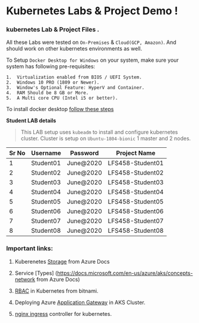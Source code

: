 # Kubernetes Labs & Project Demo ! 

### kubernetes Lab & Project Files . 

All these Labs were tested on `On-Premises` & `Cloud(GCP, Amazon)`. And should work on other kubernetes environments as well. 

To Setup `Docker Desktop for Windows` on your system, make sure your system has following pre-requisites:

    1.  Virtualization enabled from BIOS / UEFI System.
    2.  Windows 10 PRO (1809 or Newer).
    3.  Window's Optional Feature: HyperV and Container.
    4.  RAM Should be 8 GB or More.
    5.  A Multi core CPU (Intel i5 or better). 

To install docker desktop [follow these steps](https://docs.docker.com/docker-for-windows/install/)

**Student LAB details**

> This LAB setup uses `kubeadm` to install and configure kubernetes cluster.
> Cluster is setup on `Ubuntu-1804-bionic` 1 master and 2 nodes.

Sr No | Username | Password  | Project Name
------|-------------|--------| --------------- 
1   | Student01 | June@2020 | LFS458-Student01
2   | Student02 | June@2020 | LFS458-Student02
3   | Student03 | June@2020 | LFS458-Student03
4   | Student04 | June@2020 | LFS458-Student04
5   | Student05 | June@2020 | LFS458-Student05
6   | Student06 | June@2020 | LFS458-Student06
7   | Student07 | June@2020 | LFS458-Student07
8   | Student08 | June@2020 | LFS458-Student08


### Important links:
1. Kuberenetes [Storage](https://docs.microsoft.com/en-us/azure/aks/concepts-storage) from Azure Docs 

2. Service [Types] (https://docs.microsoft.com/en-us/azure/aks/concepts-network from Azure Docs)

3. [RBAC](https://docs.bitnami.com/kubernetes/how-to/configure-rbac-in-your-kubernetes-cluster/) in Kubernetes from bitnami.

4.  Deploying Azure [Application Gateway](https://github.com/Azure/application-gateway-kubernetes-ingress/blob/master/docs/setup/install-existing.md) in AKS Cluster. 

5.  [nginx ingress](https://www.nginx.com/products/nginx/kubernetes-ingress-controller) controller for kubernetes.

